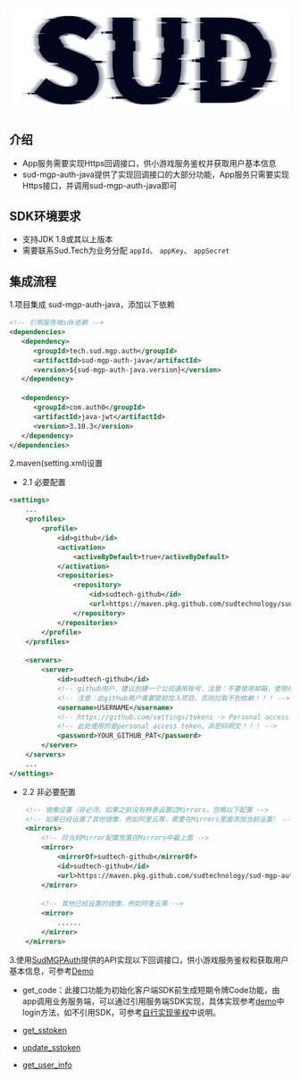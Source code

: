 #

![SUD](../Resource/logo.png)

## 介绍

- App服务需要实现Https回调接口，供小游戏服务鉴权并获取用户基本信息
- sud-mgp-auth-java提供了实现回调接口的大部分功能，App服务只需要实现Https接口，并调用sud-mgp-auth-java即可

## SDK环境要求

- 支持JDK 1.8或其以上版本
- 需要联系Sud.Tech为业务分配 `appId`、 `appKey`、 `appSecret`

## 集成流程

1.项目集成 sud-mgp-auth-java，添加以下依赖
```xml
<!-- 引用服务端sdk依赖 -->
<dependencies>
   <dependency>
      <groupId>tech.sud.mgp.auth</groupId>
      <artifactId>sud-mgp-auth-java</artifactId>
      <version>${sud-mgp-auth-java.version}</version>
   </dependency>

   <dependency>
      <groupId>com.auth0</groupId>
      <artifactId>java-jwt</artifactId>
      <version>3.10.3</version>
   </dependency>
</dependencies>
```

2.maven(setting.xml)设置
- 2.1 必要配置
```xml
<settings>
    ...
    <profiles>
        <profile>
            <id>github</id>
            <activation>
                <activeByDefault>true</activeByDefault>
            </activation>
            <repositories>
                <repository>
                    <id>sudtech-github</id>
                    <url>https://maven.pkg.github.com/sudtechnology/sud-mgp-auth-java/</url>
                </repository>
            </repositories>
        </profile>
    </profiles>

    <servers>
        <server>
            <id>sudtech-github</id>
            <!-- github用户，建议创建一个公司通用账号，注意：不要使用邮箱，使用用户名！！！ -->
            <!-- 注意：此github用户需要提前加入项目，否则拉取不到依赖！！！ -->
            <username>USERNAME</username>
            <!-- https://github.com/settings/tokens -> Personal access tokens -->
            <!-- 此处使用的是personal access token，非密码明文！！！ -->
            <password>YOUR_GITHUB_PAT</password>
        </server>
    </servers>
    ...
</settings>
```
- 2.2 非必要配置
```xml
    <!-- 镜像设置（非必须，如果之前没有特意设置过Mirrors，忽略以下配置 -->
    <!-- 如果已经设置了其他镜像，例如阿里云等，需要在Mirrors里面添加当前设置） -->
    <mirrors>
        <!-- 将当前Mirror配置放置在Mirrors中最上面 -->
        <mirror>
            <mirrorOf>sudtech-github</mirrorOf>
            <id>sudtech-github</id>
            <url>https://maven.pkg.github.com/sudtechnology/sud-mgp-auth-java/</url>
        </mirror>
        
        <!-- 其他已经设置的镜像，例如阿里云等 -->
        <mirror>
            ......
        </mirror>
    </mirrors>
```


3.使用[SudMGPAuth](SDK/SudMGPAuth-Java.md)提供的API实现以下回调接口，供小游戏服务鉴权和获取用户基本信息，可参考[Demo](https://github.com/SudTechnology/hello-sud-java)

- get_code：此接口功能为初始化客户端SDK前生成短期令牌Code功能，由app调用业务服务端，可以通过引用服务端SDK实现，具体实现参考[demo](https://github.com/SudTechnology/hello-sud-java/releases)中login方法，如不引用SDK，可参考[自行实现鉴权](ImplementAuthenticationByYourself.md)中说明。

- [get_sstoken](./HttpsCallback/get_sstoken.md)

- [update_sstoken](./HttpsCallback/update_sstoken.md)

- [get_user_info](./HttpsCallback/get_user_info.md)
